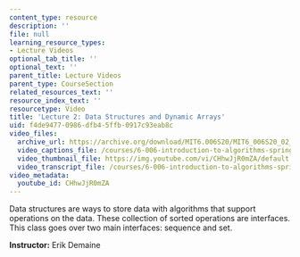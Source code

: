```yaml
---
content_type: resource
description: ''
file: null
learning_resource_types:
- Lecture Videos
optional_tab_title: ''
optional_text: ''
parent_title: Lecture Videos
parent_type: CourseSection
related_resources_text: ''
resource_index_text: ''
resourcetype: Video
title: 'Lecture 2: Data Structures and Dynamic Arrays'
uid: f4de9477-0986-dfb4-5ffb-0917c93eab8c
video_files:
  archive_url: https://archive.org/download/MIT6.006S20/MIT6_006S20_02_06_Lecture_2_300k.mp4
  video_captions_file: /courses/6-006-introduction-to-algorithms-spring-2020/300863d48d855d35aba4867a911faf1e_CHhwJjR0mZA.vtt
  video_thumbnail_file: https://img.youtube.com/vi/CHhwJjR0mZA/default.jpg
  video_transcript_file: /courses/6-006-introduction-to-algorithms-spring-2020/851ae1c98f7a73382b76732f977bb92f_CHhwJjR0mZA.pdf
video_metadata:
  youtube_id: CHhwJjR0mZA
---
```


Data structures are ways to store data with algorithms that support operations on the data. These collection of sorted operations are interfaces. This class goes over two main interfaces: sequence and set.

**Instructor:** Erik Demaine